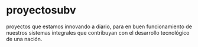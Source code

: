 # proyectosubv
proyectos que estamos innovando a diario, para en buen funcionamiento de nuestros sistemas integrales que contribuyan con el desarrollo tecnológico de una nación.  
